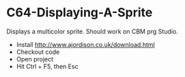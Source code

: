 # C64-Displaying-A-Sprite

Displays a multicolor sprite. Should work on CBM prg Studio.

- Install http://www.ajordison.co.uk/download.html
- Checkout code
- Open project
- Hit Ctrl + F5, then Esc
